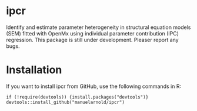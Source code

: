 # ipcr
Identify and estimate parameter heterogeneity in structural equation 
models (SEM) fitted with OpenMx using individual parameter contribution (IPC)
regression. This package is still under development. Pleaser report any bugs.

# Installation
If you want to install ipcr from GitHub, use the following commands in R:

```{r, eval=FALSE}
if (!require(devtools)) {install.packages("devtools")}
devtools::install_github("manuelarnold/ipcr")
```
